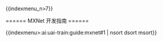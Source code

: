 {{indexmenu_n>7}}

====== MXNet 开发指南 ======

{{indexmenu>:ai:uai-train:guide:mxnet#1 | nsort dsort msort}}